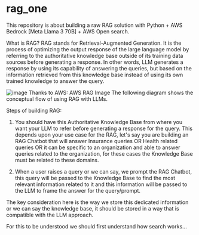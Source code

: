 # rag_one
This repository is about building a raw RAG  solution with Python + AWS Bedrock [Meta Llama 3 70B] + AWS Open search.

What is RAG? RAG stands for Retrieval-Augmented Generation. It is the process of optimizing the output response of the large language model by referring to the authoritative knowledge base outside of its training data sources before generating a response. In other words, LLM generates a response by using its capability of answering the queries, but based on the information retrieved from this knowledge base instead of using its own trained knowledge to answer the query.

![image](https://github.com/user-attachments/assets/1e2df742-acf0-49b9-aaef-458839009ef4)
Thanks to AWS: AWS RAG Image
The following diagram shows the conceptual flow of using RAG with LLMs.

Steps of building RAG:
1. You should have this Authoritative Knowledge Base from where you want your LLM to refer before generating a response for the query. This depends upon your use case for the RAG, let's say you are building an RAG Chatbot that will answer Insurance queries OR Health related queries 
OR it can be specific to an organization and able to answer queries related to the organization, for these cases the Knowledge Base must be related to these domains.

2. When a user raises a query or we can say, we prompt the RAG Chatbot, this query will be passed to the Knowledge Base to find the most relevant information related to it and this information will be passed to the LLM to frame the answer for the query/prompt.

The key consideration here is the way we store this dedicated information or we can say the knowledge base, it should be stored in a way that is compatible with the LLM approach.

For this to be understood we should first understand how search works...
